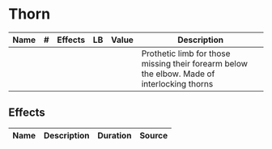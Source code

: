 # Thorn

| Name | # | Effects | LB | Value | Description                                                                                 |
| :--: | :-: | :-----: | :-: | :---: | ------------------------------------------------------------------------------------------- |
|      |  |        |    |      | Prothetic limb for those missing their forearm below the elbow. Made of interlocking thorns |

## Effects

| Name | Description | Duration | Source |
| :--- | :--: | :------: | :----: |
